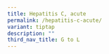 ```yaml
---
title: Hepatitis C, acute
permalink: /hepatitis-c-acute/
variant: tiptap
description: ""
third_nav_title: G to L
---
```

